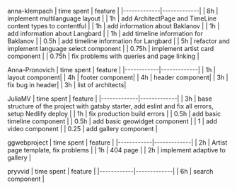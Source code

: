 anna-klempach
| time spent | feature |
|-------------|-------------|
| 8h | implement multilanguage layout |
| 1h | add ArchitectPage and TimeLine content types to contentful |
| 1h | add information about Baklanov |
| 1h | add information about Langbard |
| 1h | add timeline information for Baklanov |
| 0.5h | add timeline information for Langbard |
| 5h | refactor and implement language select component |
| 0.75h | implement artist card component |
| 0.75h | fix problems with queries and page linking |


Anna-Pronovich
| time spent | feature |
|------------|-------------|
| 1h | layout component|
| 4h | footer component|
| 4h | header component|
| 3h | fix bug in header|
| 3h | list of architects|

JuliaMV
| time spent | feature |
|-------------|-------------|
| 3h | base structure of the project with gatsby starter, add eslint and fix all errors, setup Nedlify deploy |
| 1h | fix production build errors |
| 0.5h | add basic timeline component |
| 0.5h | add basic geowidget component |
| 1 | add video component |
| 0.25 | add gallery component |

ggwebproject
| time spent | feature |
|------------|-------------|
| 2h | Artist page template, fix problems |
| 1h | 404 page |
| 2h | implement adaptive to gallery |

pryvvid
| time spent | feature |
|------------|-------------|
| 6h | search component |

